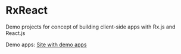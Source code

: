 # RxReact
Demo projects for concept of building client-side apps with Rx.js and React.js

Demo apps:
[Site with demo apps](http://alexmost.github.io/RxReact/)
